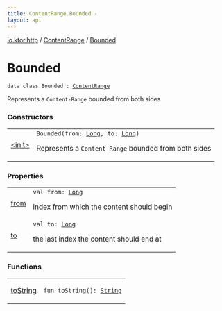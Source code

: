 ```yaml
---
title: ContentRange.Bounded - 
layout: api
---
```


<div class='api-docs-breadcrumbs'><a href="../../index.html">io.ktor.http</a> / <a href="../index.html">ContentRange</a> / <a href="./index.html">Bounded</a></div>

# Bounded

<div class="signature"><code><span class="keyword">data</span> <span class="keyword">class </span><span class="identifier">Bounded</span>&nbsp;<span class="symbol">:</span>&nbsp;<a href="../index.html"><span class="identifier">ContentRange</span></a></code></div>

Represents a <code>Content-Range</code> bounded from both sides

### Constructors

<table class="api-docs-table">
<tbody>
<tr>
<td markdown="1">

<a href="-init-.html">&lt;init&gt;</a>


</td>
<td markdown="1">
<div class="signature"><code><span class="identifier">Bounded</span><span class="symbol">(</span><span class="parameterName" id="io.ktor.http.ContentRange.Bounded$<init>(kotlin.Long, kotlin.Long)/from">from</span><span class="symbol">:</span>&nbsp;<a href="https://kotlinlang.org/api/latest/jvm/stdlib/kotlin/-long/index.html"><span class="identifier">Long</span></a><span class="symbol">, </span><span class="parameterName" id="io.ktor.http.ContentRange.Bounded$<init>(kotlin.Long, kotlin.Long)/to">to</span><span class="symbol">:</span>&nbsp;<a href="https://kotlinlang.org/api/latest/jvm/stdlib/kotlin/-long/index.html"><span class="identifier">Long</span></a><span class="symbol">)</span></code></div>

Represents a <code>Content-Range</code> bounded from both sides


</td>
</tr>
</tbody>
</table>

### Properties

<table class="api-docs-table">
<tbody>
<tr>
<td markdown="1">

<a href="from.html">from</a>


</td>
<td markdown="1">
<div class="signature"><code><span class="keyword">val </span><span class="identifier">from</span><span class="symbol">: </span><a href="https://kotlinlang.org/api/latest/jvm/stdlib/kotlin/-long/index.html"><span class="identifier">Long</span></a></code></div>

index from which the content should begin


</td>
</tr>
<tr>
<td markdown="1">

<a href="to.html">to</a>


</td>
<td markdown="1">
<div class="signature"><code><span class="keyword">val </span><span class="identifier">to</span><span class="symbol">: </span><a href="https://kotlinlang.org/api/latest/jvm/stdlib/kotlin/-long/index.html"><span class="identifier">Long</span></a></code></div>

the last index the content should end at


</td>
</tr>
</tbody>
</table>

### Functions

<table class="api-docs-table">
<tbody>
<tr>
<td markdown="1">

<a href="to-string.html">toString</a>


</td>
<td markdown="1">
<div class="signature"><code><span class="keyword">fun </span><span class="identifier">toString</span><span class="symbol">(</span><span class="symbol">)</span><span class="symbol">: </span><a href="https://kotlinlang.org/api/latest/jvm/stdlib/kotlin/-string/index.html"><span class="identifier">String</span></a></code></div>

</td>
</tr>
</tbody>
</table>
